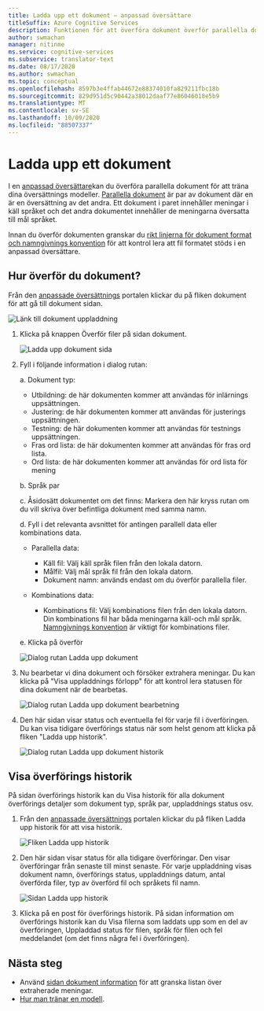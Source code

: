```yaml
---
title: Ladda upp ett dokument – anpassad översättare
titleSuffix: Azure Cognitive Services
description: Funktionen för att överföra dokument överför parallella dokument (två dokument där det är ursprunget och det andra är översättningen) till tjänsten.
author: swmachan
manager: nitinme
ms.service: cognitive-services
ms.subservice: translator-text
ms.date: 08/17/2020
ms.author: swmachan
ms.topic: conceptual
ms.openlocfilehash: 8597b3e4ffab44672e88374010fa829211fbc18b
ms.sourcegitcommit: 829d951d5c90442a38012daaf77e86046018e5b9
ms.translationtype: MT
ms.contentlocale: sv-SE
ms.lasthandoff: 10/09/2020
ms.locfileid: "88507337"
---
```

# <a name="upload-a-document"></a>Ladda upp ett dokument

I en [anpassad översättare](https://portal.customtranslator.azure.ai)kan du överföra parallella dokument för att träna dina översättnings modeller. [Parallella dokument](what-are-parallel-documents.md) är par av dokument där en är en översättning av det andra. Ett dokument i paret innehåller meningar i käll språket och det andra dokumentet innehåller de meningarna översatta till mål språket.

Innan du överför dokumenten granskar du [rikt linjerna för dokument format och namngivnings konvention](document-formats-naming-convention.md) för att kontrol lera att fil formatet stöds i en anpassad översättare.

## <a name="how-to-upload-document"></a>Hur överför du dokument?

Från den [anpassade översättnings](https://portal.customtranslator.azure.ai) portalen klickar du på fliken dokument för att gå till dokument sidan.

![Länk till dokument uppladdning](media/how-to/how-to-upload-1.png)


1.  Klicka på knappen Överför filer på sidan dokument.

    ![Ladda upp dokument sida](media/how-to/how-to-upload-2.png)

2.  Fyll i följande information i dialog rutan:

    a.  Dokument typ:

    -  Utbildning: de här dokumenten kommer att användas för inlärnings uppsättningen.
    -  Justering: de här dokumenten kommer att användas för justerings uppsättningen.
    -  Testning: de här dokumenten kommer att användas för testnings uppsättningen.
    -  Fras ord lista: de här dokumenten kommer att användas för fras ord lista.
    -  Ord lista: de här dokumenten kommer att användas för ord lista för mening

    b.  Språk par

    c.  Åsidosätt dokumentet om det finns: Markera den här kryss rutan om du vill skriva över befintliga dokument med samma namn.

    d.  Fyll i det relevanta avsnittet för antingen parallell data eller kombinations data.

    -  Parallella data:
        -  Käll fil: Välj käll språk filen från den lokala datorn.
        -  Målfil: Välj mål språk fil från den lokala datorn.
        -  Dokument namn: används endast om du överför parallella filer.

    - Kombinations data:
        -  Kombinations fil: Välj kombinations filen från den lokala datorn. Din kombinations fil har båda meningarna käll-och mål språk. [Namngivnings konvention](document-formats-naming-convention.md) är viktigt för kombinations filer.

    e.  Klicka på överför

    ![Dialog rutan Ladda upp dokument](media/how-to/how-to-upload-dialog.png)

3.  Nu bearbetar vi dina dokument och försöker extrahera meningar. Du kan klicka på "Visa uppladdnings förlopp" för att kontrol lera statusen för dina dokument när de bearbetas.

    ![Dialog rutan Ladda upp dokument bearbetning](media/how-to/how-to-upload-processing-dialog.png)

4.  Den här sidan visar status och eventuella fel för varje fil i överföringen. Du kan visa tidigare överförings status när som helst genom att klicka på fliken "Ladda upp historik".

    ![Dialog rutan Ladda upp dokument historik](media/how-to/how-to-upload-document-history.png)


## <a name="view-upload-history"></a>Visa överförings historik

På sidan överförings historik kan du Visa historik för alla dokument överförings detaljer som dokument typ, språk par, uppladdnings status osv.

1. Från den [anpassade översättnings](https://portal.customtranslator.azure.ai) portalen klickar du på fliken Ladda upp historik för att visa historik.

    ![Fliken Ladda upp historik](media/how-to/how-to-upload-history-1.png)

2. Den här sidan visar status för alla tidigare överföringar. Den visar överföringar från senaste till minst senaste. För varje uppladdning visas dokument namn, överförings status, uppladdnings datum, antal överförda filer, typ av överförd fil och språkets fil namn.

    ![Sidan Ladda upp historik](media/how-to/how-to-document-history-2.png)

3. Klicka på en post för överförings historik. På sidan information om överförings historik kan du Visa filerna som laddats upp som en del av överföringen, Uppladdad status för filen, språk för filen och fel meddelandet (om det finns några fel i överföringen).

## <a name="next-steps"></a>Nästa steg

- Använd [sidan dokument information](how-to-view-document-details.md) för att granska listan över extraherade meningar.
- [Hur man tränar en modell](how-to-train-model.md).
